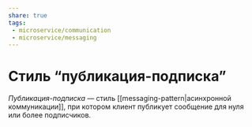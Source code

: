 ```yaml
---
share: true
tags:
 - microservice/communication
 - microservice/messaging
---
```

# Стиль “публикация-подписка”
*Публикация-подписка* — стиль [[messaging-pattern|асинхронной коммуникации]], при котором клиент публикует сообщение для нуля или более подписчиков.